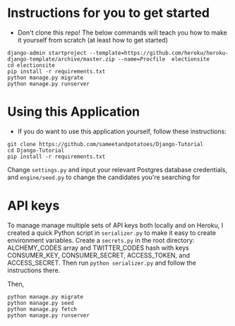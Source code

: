 # Instructions for you to get started
- Don't clone this repo! The below commands will teach you how to make it yourself from scratch (at least how to get started)
```
django-admin startproject --template=https://github.com/heroku/heroku-django-template/archive/master.zip --name=Procfile  electionsite
cd electionsite
pip install -r requirements.txt
python manage.py migrate
python manage.py runserver
```

# Using this Application
- If you do want to use this application yourself, follow these instructions:
```
git clone https://github.com/sameetandpotatoes/Django-Tutorial
cd Django-Tutorial
pip install -r requirements.txt
```

Change `settings.py` and input your relevant Postgres database credentials, and `engine/seed.py` to change the candidates you're searching for

# API keys

To manage manage multiple sets of API keys both locally and on Heroku, I created a quick Python script in `serializer.py` to make it easy to create environment variables. Create a `secrets.py` in the root directory: ALCHEMY_CODES array and TWITTER_CODES hash with keys CONSUMER_KEY, CONSUMER_SECRET, ACCESS_TOKEN, and ACCESS_SECRET. Then run `python serializer.py` and follow the instructions there.

Then,
```
python manage.py migrate
python manage.py seed
python manage.py fetch
python manage.py runserver
```